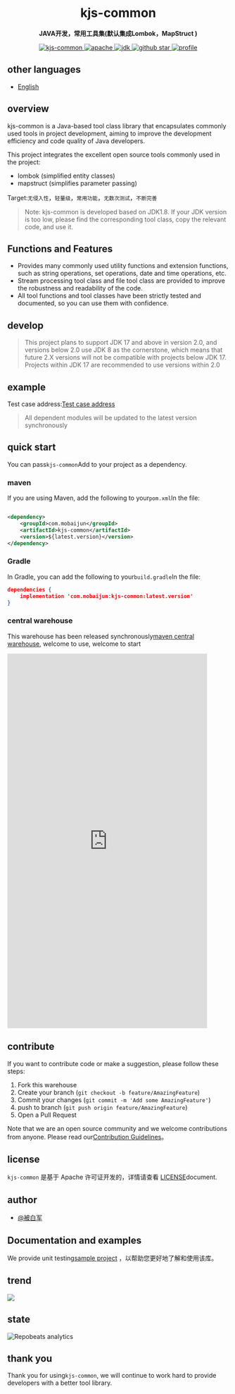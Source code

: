 <h1 align="center">
    kjs-common
</h1>
<p align="center">
    <strong>JAVA开发，常用工具集(默认集成Lombok，MapStruct ) </strong>
</p>
<p align="center">
    <a target="_blank" href="https://search.maven.org/artifact/com.mobaijun/kjs-common">
        <img src="https://img.shields.io/maven-central/v/com.mobaijun/kjs-common.svg?style=flat&logo=Apache Maven"
             alt="kjs-common"/>
    </a>
    <a target="_blank" href="https://www.apache.org/licenses/LICENSE-2.0.html">
        <img src="https://img.shields.io/badge/license-Apache%202-4EB1BA.svg?style=flat&logo=apache" alt="apache">
    </a>
    <a target="_blank" href="https://www.oracle.com/technetwork/java/javase/downloads/index.html">
        <img src="https://img.shields.io/badge/JDK-1.8+-green.svg?style=flat&logo=Oracle" alt="jdk">
    </a>
    <a target="_blank" href='https://github.com/mobaijun/kjs-common'>
        <img src="https://img.shields.io/github/stars/mobaijun/kjs-common.svg?style=flat&logo=GitHub"
             alt="github star">
    </a>
    <a target="_blank" href='https://github.com/mobaijun/kjs-common'>
        <img src="https://komarev.com/ghpvc/?username=mobaijun&color=orange" alt="profile">
    </a>
</p>

## other languages

-   [English](README.en.md)

## overview

kjs-common is a Java-based tool class library that encapsulates commonly used tools in project development, aiming to improve the development efficiency and code quality of Java developers.

This project integrates the excellent open source tools commonly used in the project:

-   lombok (simplified entity classes)
-   mapstruct (simplifies parameter passing)

Target:`无侵入性`，`轻量级`，`常用功能`，`无数次测试`，`不断完善`

> Note: kjs-common is developed based on JDK1.8. If your JDK version is too low, please find the corresponding tool class, copy the relevant code, and use it.

## Functions and Features

-   Provides many commonly used utility functions and extension functions, such as string operations, set operations, date and time operations, etc.
-   Stream processing tool class and file tool class are provided to improve the robustness and readability of the code.
-   All tool functions and tool classes have been strictly tested and documented, so you can use them with confidence.

## develop

> This project plans to support JDK 17 and above in version 2.0, and versions below 2.0 use JDK 8 as the cornerstone, which means that future 2.X versions will not be compatible with projects below JDK 17.
> Projects within JDK 17 are recommended to use versions within 2.0

## example

Test case address:[Test case address](https://github.com/mobaijun/kjs-common/tree/main/src/test/java/com/mobaijun/common/test)

> All dependent modules will be updated to the latest version synchronously

## quick start

You can pass`kjs-common`Add to your project as a dependency.

### maven

If you are using Maven, add the following to your`pom.xml`In the file:

```xml

<dependency>
    <groupId>com.mobaijun</groupId>
    <artifactId>kjs-common</artifactId>
    <version>${latest.version}</version>
</dependency>
```

### Gradle

In Gradle, you can add the following to your`build.gradle`In the file:

```json
dependencies {
    implementation 'com.mobaijun:kjs-common:latest.version'
}
```

### central warehouse

This warehouse has been released synchronously[maven central warehouse](https://mvnrepository.com/artifact/com.mobaijun/kjs-common), welcome to use, welcome to start

<iframe height=850 width=90% src="https://search.maven.org/search?q=com.mobaijun" frameborder=0 allowfullscreen></iframe>

## contribute

If you want to contribute code or make a suggestion, please follow these steps:

1.  Fork this warehouse
2.  Create your branch (`git checkout -b feature/AmazingFeature`)
3.  Commit your changes (`git commit -m 'Add some AmazingFeature'`)
4.  push to branch (`git push origin feature/AmazingFeature`)
5.  Open a Pull Request

Note that we are an open source community and we welcome contributions from anyone. Please read our[Contribution Guidelines](https://github.com/april-projects/april-norm/blob/main/README.md)。

## license

`kjs-common` 是基于 Apache
许可证开发的，详情请查看 [LICENSE](https://github.com/mobaijun/kjs-common/blob/main/LICENSE.txt)document.

## author

-   [@被白军](https://github.com/mobaijun)

## Documentation and examples

We provide unit testing[sample project](https://github.com/mobaijun/kjs-common/tree/main/src/test/java/com/mobaijun/common/test)
，以帮助您更好地了解和使用该库。

## trend

![](https://starchart.cc/mobaijun/kjs-common.svg)

## state

![Repobeats analytics](https://repobeats.axiom.co/api/embed/c6b9508b383c2d1c0f1d01b6d3568d5240482f7c.svg "Repobeats analytics image")

## thank you

Thank you for using`kjs-common`, we will continue to work hard to provide developers with a better tool library.
